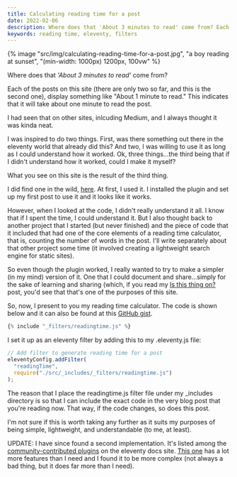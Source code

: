 ```yaml
---
title: Calculating reading time for a post
date: 2022-02-06
description: Where does that 'About 3 minutes to read' come from? Each of the posts on this site (there are only two so far, and this is the second one), display something like "About 1 minute to read."
keywords: reading time, eleventy, filters
---
```


{% image "src/img/calculating-reading-time-for-a-post.jpg", "a boy reading at sunset", "(min-width: 1000px) 1200px, 100vw" %}

Where does that _'About 3 minutes to read'_ come from?

Each of the posts on this site (there are only two so far, and this is the second one), display something like "About 1 minute to read." This indicates that it will take about one minute to read the post.

I had seen that on other sites, inlcuding Medium, and I always thought it was kinda neat.

I was inspired to do two things. First, was there something out there in the eleventy world that already did this? And two, I was willing to use it as long as I could understand how it worked. Ok, three things...the third being that if I didn't understand how it worked, could I make it myself?

What you see on this site is the result of the third thing.

I did find one in the wild, [here](https://github.com/johanbrook/eleventy-plugin-reading-time). At first, I used it. I installed the plugin and set up my first post to use it and it looks like it works.

However, when I looked at the code, I didn't really understand it all. I know that if I spent the time, I could understand it. But I also thought back to another project that I started (but never finished) and the piece of code that it included that had one of the core elements of a reading time calculator, that is, counting the number of words in the post. I'll write separately about that other project some time (it involved creating a lightweight search engine for static sites).

So even though the plugin worked, I really wanted to try to make a simpler (in my mind) version of it. One that I could document and share...simply for the sake of learning and sharing (which, if you read my [Is this thing on?](https://www.bobmonsour.com/posts/is-this-thing-on/) post, you'd see that that's one of the purposes of this site.

So, now, I present to you my reading time calculator. The code is shown below and it can also be found at this [GitHub gist](https://gist.github.com/bobmonsour/53ea41c50bec94be394a9314858dad1d).

```js
{% include "_filters/readingtime.js" %}
```

I set it up as an eleventy filter by adding this to my .eleventy.js file:

```js
// Add filter to generate reading time for a post
eleventyConfig.addFilter(
  "readingTime",
  require("./src/_includes/_filters/readingtime.js")
);
```

The reason that I place the readingtime.js filter file under my \_includes directory is so that I can include the exact code in the very blog post that you're reading now. That way, if the code changes, so does this post.

I'm not sure if this is worth taking any further as it suits my purposes of being simple, lightweight, and understandable (to me, at least).

UPDATE: I have since found a second implementation. It's listed among the [community-contributed plugins](https://www.11ty.dev/docs/plugins/) on the eleventy docs site. [This one](https://github.com/JKC-Codes/eleventy-plugin-time-to-read) has a lot more features than I need and I found it to be more complex (not always a bad thing, but it does far more than I need).
